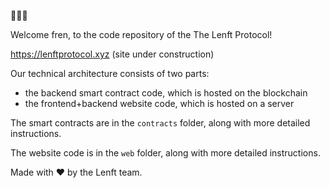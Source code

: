 🤝🤝🤝

Welcome fren, to the code repository of the The Lenft Protocol!

https://lenftprotocol.xyz (site under construction)

Our technical architecture consists of two parts:
* the backend smart contract code, which is hosted on the blockchain 
* the frontend+backend website code, which is hosted on a server

The smart contracts are in the `contracts` folder, along with more detailed instructions.

The website code is in the `web` folder, along with more detailed instructions.

Made with ❤️ by the Lenft team.
